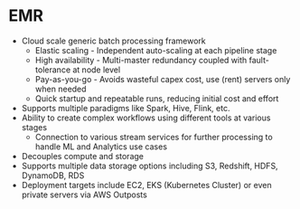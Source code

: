 # EMR

* Cloud scale generic batch processing framework
  * Elastic scaling - Independent auto-scaling at each pipeline stage
  * High availability - Multi-master redundancy coupled with fault-tolerance at node level
  * Pay-as-you-go - Avoids wasteful capex cost, use (rent) servers only when needed
  * Quick startup and repeatable runs, reducing initial cost and effort
* Supports multiple paradigms like Spark, Hive, Flink, etc.
* Ability to create complex workflows using different tools at various stages
  * Connection to various stream services for further processing to handle ML and Analytics use cases
* Decouples compute and storage
* Supports multiple data storage options including S3, Redshift, HDFS, DynamoDB, RDS
* Deployment targets include EC2, EKS (Kubernetes Cluster) or even private servers via AWS Outposts
